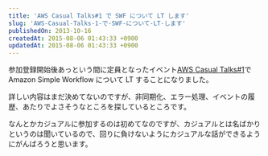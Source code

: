 ```yaml
---
title: 'AWS Casual Talks#1 で SWF について LT します'
slug: 'AWS-Casual-Talks-1-で-SWF-について-LT-します'
publishedOn: 2013-10-16
createdAt: 2015-08-06 01:43:33 +0900
updatedAt: 2015-08-06 01:43:33 +0900
---
```

参加登録開始後あっという間に定員となったイベント[AWS Casual Talks#1](https://www.zusaar.com/event/1061003)で Amazon Simple Workflow について LT することになりました。

詳しい内容はまだ決めてないのですが、非同期化、エラー処理、イベントの履歴、あたりでよさそうなところを探しているところです。

なんとかカジュアルに参加するのは初めてなのですが、カジュアルとは名ばかりというのは聞いているので、回りに負けないようにカジュアルな話ができるようにがんばろうと思います。
